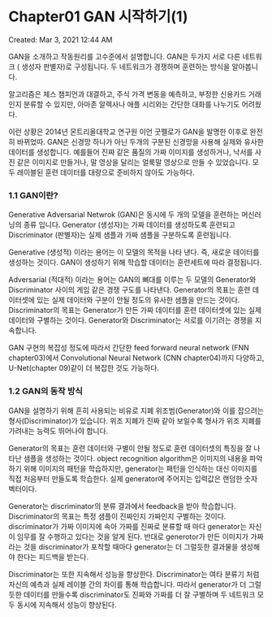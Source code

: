 # Chapter01 GAN 시작하기(1)

Created: Mar 3, 2021 12:44 AM

GAN을 소개하고 작동원리를 고수준에서 설명합니다. GAN은 두가지 서로 다른 네트워크 ( 생성자 판별자)로 구성됩니다. 두 네트워크가 경쟁하며 훈련하는 방식을 알아봅니다. 

알고리즘은 체스 챔피언과 대결하고, 주식 가격 변동을 예측하고, 부정한 신용카드 거래인지 분류할 수 있지만, 아마존 알렉사나 애플 시리와는 간단한 대화를 나누기도 어려웠다.

이런 상황은 2014년 몬트리올대학교 연구원 이언 굿펠로가 GAN을 발명한 이후로 완전히 바뀌었따. GAN은 신경망 하나가 아닌 두개의 구분된 신경망을 사용해 실제와 유사한 데이터를 생성합니다. 예를들어 진짜 같은 품질의 가짜 이미지를 생성하거나, 낙서를 사진 같은 이미지로 만들거나, 말 영상을 달리는 얼룩말 영상으로 만들 수 있었습니다. 모두 레이블된 훈련 데이터를 대량으로 준비하지 않아도 가능하다. 

### 1.1 GAN이란?

Generative Adversarial Netwrok (GAN)은 동시에 두 개의 모델을 훈련하는 머신러닝의 종류 입니다. Generator (생성자)는 가짜 데이터를 생성하도록 훈련되고 Discriminator (판별자)는 실제 샘플과 가짜 샘플을 구분하도록 훈련됩니다.

Generative (생성적) 이라는 용어는 이 모델의 목적을 나타 낸다. 즉, 새로운 데이터를 생성하는 것이다. GAN이 생성하기 위해 학습할 데이터는 훈련세트에 따라 결정됩니다. 

Adversarial (적대적) 이라는 용어는 GAN의 뼈대를 이루는 두 모델의 Generator와 Discriminator 사이의 게임 같은 경쟁 구도를 나타낸다. Generator의 목표는 훈련 데이터셋에 있는 실제 데이터와 구분이 안될 정도의 유사한 샘플을 만드는 것이다. Discriminator의 목표는 Generator가 만든 가짜 데이터를 훈련 데이터셋에 있는 실제 데이터와 구별하는 것이다. Generator와 Discriminator는 서로를 이기려는 경쟁을 지속합니다. 

GAN 구현의 복잡성 정도에 따라서 간단한 feed forward neural network (FNN chapter03)에서 Convolutional Neural Network (CNN chapter04)까지 다양하고, U-Net(chapter 09)같이 더 복잡한 것도 가능하다. 

### 1.2 GAN의 동작 방식

GAN을 설명하기 위해 흔히 사용되는 비유로 지폐 위조범(Generator)와 이를 잡으려는 형사(Discriminator)가 있습니다. 위조 지폐가 진짜 같아 보일수록 형사가 위조 지폐를 가려내는 능력도 뛰어나야 합니다. 

Generator의 목표는 훈련 데이터와 구별이 안될 정도로 훈련 데이터셋의 특징을 잘 나타난 샘플을 생성하는 것이다. object recognition algorithm은 이미지의 내용을 파악하기 위해 이미지의 패턴을 학습하지만, generator는 패턴을 인식하는 대신 이미지를 직접 처음부터 만들도록 학습한다. 실제 generator에 주어지는 입력값은 랜덤한 숫자 벡터이다.

Generator는 discriminator의 분류 결과에서 feedback을 받아 학습합니다. Discriminator의 목표는 특정 샘플이 진짜인지 가짜인지 구별하는 것이다. discriminator가 가짜 이미지에 속아 가짜를 진짜로 분류할 때 마다 generator는 자신이 임무를 잘 수행하고 있다는 것을 알게 된다. 반대로 generotor가 만든 이미지가 가짜라는 것을 discriminator가 포착할 때마다 generator는 더 그럴듯한 결과물을 생성해야 한다는 피드백을 받는다. 

Discriminator는 또한 지속해서 성능을 향상한다. Discriminator는 여타 분류기 처럼 자신의 예측과 실제 레이블 간의 차이를 통해 학습합니다. 따라서 generator가 더 그럴듯한 데이터를 만들수록 discriminator도 진짜와 가짜를 더 잘 구별하며 두 네트워크 모두 동시에 지속해서 성능이 향상된다.